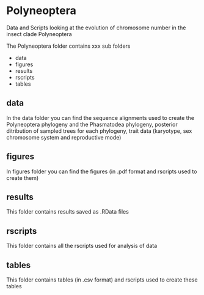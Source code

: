 # Polyneoptera
Data and Scripts looking at the evolution of chromosome number in the insect clade Polyneoptera

The Polyneoptera folder contains xxx sub folders
* data
* figures
* results
* rscripts
* tables

## data
In the data folder you can find the sequence alignments used to create the Polyneoptera phylogeny and the Phasmatodea phylogeny, posterior ditribution of sampled trees for each phylogeny, trait data (karyotype, sex chromosome system and reproductive mode)

## figures
In figures folder you can find the figures (in .pdf format and rscripts used to create them)

## results
This folder contains results saved as .RData files

## rscripts
This folder contains all the rscripts used for analysis of data

## tables
This folder contains tables (in .csv format) and rscripts used to create these tables
